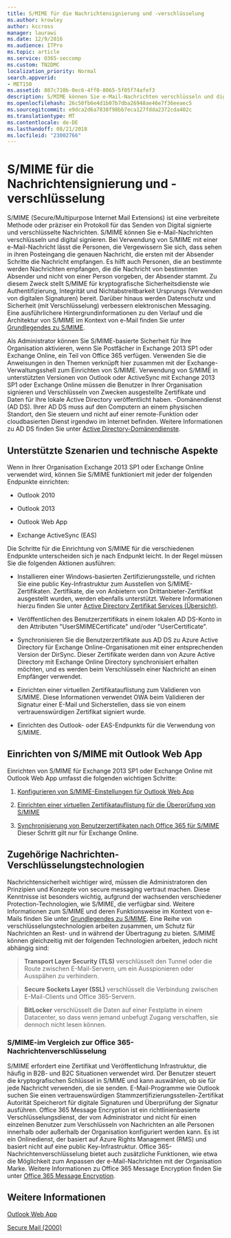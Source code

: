 ```yaml
---
title: S/MIME für die Nachrichtensignierung und -verschlüsselung
ms.author: krowley
author: kccross
manager: laurawi
ms.date: 12/9/2016
ms.audience: ITPro
ms.topic: article
ms.service: O365-seccomp
ms.custom: TN2DMC
localization_priority: Normal
search.appverid:
- MET150
ms.assetid: 887c710b-0ec6-4ff0-8065-5f05f74afef3
description: S/MIME können Sie e-Mail-Nachrichten verschlüsseln und digital signieren. Bei Verwendung von S/MIME mit einer e-Mail-Nachricht lässt die Personen, die Vergewissern Sie sich, dass sehen in ihren Posteingang die genauen Nachricht, die ersten mit der Absender Schritte die Nachricht empfangen.
ms.openlocfilehash: 26c50fb6e4d1b07b7dba26948ae46e7f36eeaec5
ms.sourcegitcommit: e9dca2d6a7838f98bb7eca127fdda2372cda402c
ms.translationtype: MT
ms.contentlocale: de-DE
ms.lasthandoff: 08/21/2018
ms.locfileid: "23002766"
---
```

# <a name="smime-for-message-signing-and-encryption"></a>S/MIME für die Nachrichtensignierung und -verschlüsselung

S/MIME (Secure/Multipurpose Internet Mail Extensions) ist eine verbreitete Methode oder präziser ein Protokoll für das Senden von Digital signierte und verschlüsselte Nachrichten. S/MIME können Sie e-Mail-Nachrichten verschlüsseln und digital signieren. Bei Verwendung von S/MIME mit einer e-Mail-Nachricht lässt die Personen, die Vergewissern Sie sich, dass sehen in ihren Posteingang die genauen Nachricht, die ersten mit der Absender Schritte die Nachricht empfangen. Es hilft auch Personen, die an bestimmte werden Nachrichten empfangen, die die Nachricht von bestimmten Absender und nicht von einer Person vorgeben, der Absender stammt. Zu diesem Zweck stellt S/MIME für kryptografische Sicherheitsdienste wie Authentifizierung, Integrität und Nichtabstreitbarkeit Ursprungs (Verwenden von digitalen Signaturen) bereit. Darüber hinaus werden Datenschutz und Sicherheit (mit Verschlüsselung) verbessern elektronischen Messaging. Eine ausführlichere Hintergrundinformationen zu den Verlauf und die Architektur von S/MIME im Kontext von e-Mail finden Sie unter [Grundlegendes zu S/MIME](https://go.microsoft.com/fwlink/?LinkID=393948). 
  
Als Administrator können Sie S/MIME-basierte Sicherheit für Ihre Organisation aktivieren, wenn Sie Postfächer in Exchange 2013 SP1 oder Exchange Online, ein Teil von Office 365 verfügen. Verwenden Sie die Anweisungen in den Themen verknüpft hier zusammen mit der Exchange-Verwaltungsshell zum Einrichten von S/MIME. Verwendung von S/MIME in unterstützten Versionen von Outlook oder ActiveSync mit Exchange 2013 SP1 oder Exchange Online müssen die Benutzer in Ihrer Organisation signieren und Verschlüsseln von Zwecken ausgestellte Zertifikate und Daten für Ihre lokale Active Directory veröffentlicht haben. -Domänendienst (AD DS). Ihrer AD DS muss auf den Computern an einem physischen Standort, den Sie steuern und nicht auf einer remote-Funktion oder cloudbasierten Dienst irgendwo im Internet befinden. Weitere Informationen zu AD DS finden Sie unter [Active Directory-Domänendienste](https://go.microsoft.com/fwlink/?LinkID=394064).
  
## <a name="supported-scenarios-and-technical-considerations"></a>Unterstützte Szenarien und technische Aspekte
<a name="sectionSection0"> </a>

Wenn in Ihrer Organisation Exchange 2013 SP1 oder Exchange Online verwendet wird, können Sie S/MIME funktioniert mit jeder der folgenden Endpunkte einrichten: 
  
- Outlook 2010
    
- Outlook 2013
    
- Outlook Web App
    
- Exchange ActiveSync (EAS)
    
Die Schritte für die Einrichtung von S/MIME für die verschiedenen Endpunkte unterscheiden sich je nach Endpunkt leicht. In der Regel müssen Sie die folgenden Aktionen ausführen:
  
- Installieren einer Windows-basierten Zertifizierungsstelle, und richten Sie eine public Key-Infrastruktur zum Ausstellen von S/MIME-Zertifikaten. Zertifikate, die von Anbietern von Drittanbieter-Zertifikat ausgestellt wurden, werden ebenfalls unterstützt. Weitere Informationen hierzu finden Sie unter [Active Directory Zertifikat Services (Übersicht)](https://technet.microsoft.com/library/hh831740.aspx).
    
- Veröffentlichen des Benutzerzertifikats in einem lokalen AD DS-Konto in den Attributen "UserSMIMECertificate" und/oder "UserCertificate".
    
- Synchronisieren Sie die Benutzerzertifikate aus AD DS zu Azure Active Directory für Exchange Online-Organisationen mit einer entsprechenden Version der DirSync. Dieser Zertifikate werden dann von Azure Active Directory mit Exchange Online Directory synchronisiert erhalten möchten, und es werden beim Verschlüsseln einer Nachricht an einen Empfänger verwendet.
    
- Einrichten einer virtuellen Zertifikatauflistung zum Validieren von S/MIME. Diese Informationen verwendet OWA beim Validieren der Signatur einer E-Mail und Sicherstellen, dass sie von einem vertrauenswürdigen Zertifikat signiert wurde.
    
- Einrichten des Outlook- oder EAS-Endpunkts für die Verwendung von S/MIME. 
    
## <a name="setup-smime-with-outlook-web-app"></a>Einrichten von S/MIME mit Outlook Web App
<a name="sectionSection1"> </a>

Einrichten von S/MIME für Exchange 2013 SP1 oder Exchange Online mit Outlook Web App umfasst die folgenden wichtigen Schritte:
  
1. [Konfigurieren von S/MIME-Einstellungen für Outlook Web App](configure-s-mime-settings-for-outlook-web-app.md)
    
2. [Einrichten einer virtuellen Zertifikatauflistung für die Überprüfung von S/MIME](set-up-virtual-certificate-collection-to-validate-s-mime.md)
    
3. [Synchronisierung von Benutzerzertifikaten nach Office 365 für S/MIME](sync-user-certificates-to-office-365-for-s-mime.md) Dieser Schritt gilt nur für Exchange Online. 
    
## <a name="related-message-encryption-technologies"></a>Zugehörige Nachrichten-Verschlüsselungstechnologien
<a name="sectionSection2"> </a>

Nachrichtensicherheit wichtiger wird, müssen die Administratoren den Prinzipien und Konzepte von secure messaging vertraut machen. Diese Kenntnisse ist besonders wichtig, aufgrund der wachsenden verschiedener Protection-Technologien, wie S/MIME, die verfügbar sind. Weitere Informationen zum S/MIME und deren Funktionsweise im Kontext von e-Mails finden Sie unter [Grundlegendes zu S/MIME](https://go.microsoft.com/fwlink/?LinkID=393948). Eine Reihe von verschlüsselungstechnologien arbeiten zusammen, um Schutz für Nachrichten an Rest- und in während der Übertragung zu bieten. S/MIME können gleichzeitig mit der folgenden Technologien arbeiten, jedoch nicht abhängig sind:
  
> **Transport Layer Security (TLS)** verschlüsselt den Tunnel oder die Route zwischen E-Mail-Servern, um ein Ausspionieren oder Ausspähen zu verhindern. 
    
> **Secure Sockets Layer (SSL)** verschlüsselt die Verbindung zwischen E-Mail-Clients und Office 365-Servern. 
    
> **BitLocker** verschlüsselt die Daten auf einer Festplatte in einem Datacenter, so dass wenn jemand unbefugt Zugang verschaffen, sie dennoch nicht lesen können. 
    
### <a name="smime-compared-with-office-365-message-encryption"></a>S/MIME-im Vergleich zur Office 365-Nachrichtenverschlüsselung

S/MIME erfordert eine Zertifikat und Veröffentlichung Infrastruktur, die häufig in B2B- und B2C Situationen verwendet wird. Der Benutzer steuert die kryptografischen Schlüssel in S/MIME und kann auswählen, ob sie für jede Nachricht verwenden, die sie senden. E-Mail-Programme wie Outlook suchen Sie einen vertrauenswürdigen Stammzertifizierungsstellen-Zertifikat Autorität Speicherort für digitale Signaturen und Überprüfung der Signatur ausführen. Office 365 Message Encryption ist ein richtlinienbasierte Verschlüsselungsdienst, der vom Administrator und nicht für einen einzelnen Benutzer zum Verschlüsseln von Nachrichten an alle Personen innerhalb oder außerhalb der Organisation konfiguriert werden kann. Es ist ein Onlinedienst, der basiert auf Azure Rights Management (RMS) und basiert nicht auf eine public Key-Infrastruktur. Office 365-Nachrichtenverschlüsselung bietet auch zusätzliche Funktionen, wie etwa die Möglichkeit zum Anpassen der e-Mail-Nachrichten mit der Organisation Marke. Weitere Informationen zu Office 365 Message Encryption finden Sie unter [Office 365 Message Encryption](https://go.microsoft.com/fwlink/?LinkID=392525).
  
## <a name="more-information"></a>Weitere Informationen
<a name="sectionSection3"> </a>

[Outlook Web App](http://technet.microsoft.com/library/3814b665-01e8-4881-9a44-163f14789ee4.aspx)
  
[Secure Mail (2000)](https://technet.microsoft.com/en-us/library/cc962043.aspx)
  

